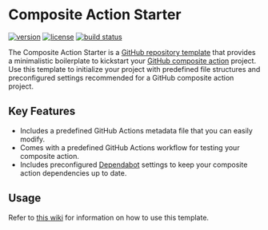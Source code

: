 <!-- Clear the content of this file and replace it with the description of your project. -->
<!-- Learn more: https://www.makeareadme.com -->

# Composite Action Starter

[![version](https://img.shields.io/github/v/release/threeal/composite-action-starter?style=flat-square)](https://github.com/threeal/composite-action-starter/releases)
[![license](https://img.shields.io/github/license/threeal/composite-action-starter?style=flat-square)](./LICENSE)
[![build status](https://img.shields.io/github/actions/workflow/status/threeal/composite-action-starter/action.yaml?label=test&branch=main&style=flat-square)](https://github.com/threeal/composite-action-starter/actions/workflows/build.yaml)

The Composite Action Starter is a [GitHub repository template](https://docs.github.com/en/repositories/creating-and-managing-repositories/creating-a-repository-from-a-template) that provides a minimalistic boilerplate to kickstart your [GitHub composite action](https://github.com/features/actions) project.
Use this template to initialize your project with predefined file structures and preconfigured settings recommended for a GitHub composite action project.

## Key Features

- Includes a predefined GitHub Actions metadata file that you can easily modify.
- Comes with a predefined GitHub Actions workflow for testing your composite action.
- Includes preconfigured [Dependabot](https://docs.github.com/en/code-security/dependabot) settings to keep your composite action dependencies up to date.

## Usage

Refer to [this wiki](https://github.com/threeal/composite-action-starter/wiki) for information on how to use this template.
